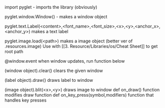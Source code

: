 import pyglet -
	imports the library (obviously)

pyglet.window.Window() - 
	makes a window object

pyglet.text.Label(\<content>\,\<font_name>\,\<font_size>\,\<x>\,\<y>\,\<anchor_x>\,\<anchor_y>\)
	makes a text label

pyglet.image.load(\<path>\)
	makes a image object (better ver of .resources.image) 
		Use with [[3. Resource/Libraries/os/Cheat Sheet]] to get root path

@window.event
	when window updates, run function below

(window object).clear()
	clears the given window

(label object).draw()
	draws label to window
	
(image object).blit(\<x>,\<y>)
	draws image to window
def on_draw() 
	function modifies draw function
def on_key_press(symbol,modifiers)
	function that handles key presses
